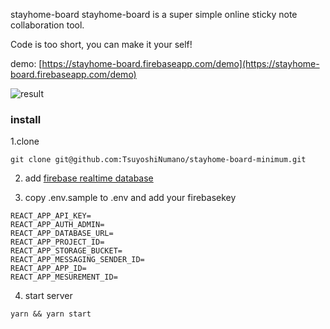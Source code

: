 stayhome-board
stayhome-board is a super simple online sticky note collaboration tool.

Code is too short, you can make it your self!

demo: [https://stayhome-board.firebaseapp.com/demo](https://stayhome-board.firebaseapp.com/demo)

![result](https://user-images.githubusercontent.com/11643610/80408949-fd402200-8902-11ea-9029-70d283b73b76.gif)

### install

1.clone

```
git clone git@github.com:TsuyoshiNumano/stayhome-board-minimum.git
```

2. add [firebase realtime database](https://firebase.google.com/docs/database)

3. copy .env.sample to .env and add your firebasekey

```
REACT_APP_API_KEY=
REACT_APP_AUTH_ADMIN=
REACT_APP_DATABASE_URL=
REACT_APP_PROJECT_ID=
REACT_APP_STORAGE_BUCKET=
REACT_APP_MESSAGING_SENDER_ID=
REACT_APP_APP_ID=
REACT_APP_MESUREMENT_ID=
```

4. start server

```
yarn && yarn start
```
